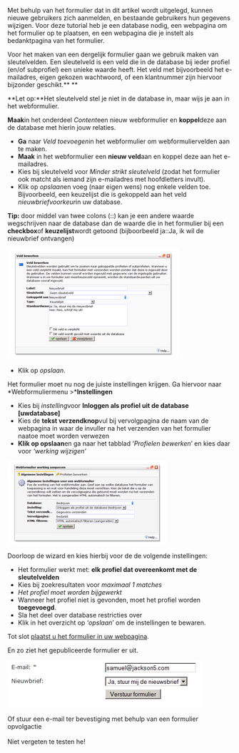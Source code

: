 Met behulp van het formulier dat in dit artikel wordt uitgelegd, kunnen
nieuwe gebruikers zich aanmelden, en bestaande gebruikers hun gegevens
wijzigen. Voor deze tutorial heb je een database nodig, een webpagina om
het formulier op te plaatsen, en een webpagina die je instelt als
bedanktpagina van het formulier.

Voor het maken van een dergelijk formulier gaan we gebruik maken van
sleutelvelden. Een sleutelveld is een veld die in de database bij ieder
profiel (en/of subprofiel) een unieke waarde heeft. Het veld met
bijvoorbeeld het e-mailadres, eigen gekozen wachtwoord, of een
klantnummer zijn hiervoor bijzonder geschikt.** **

**Let op:**Het sleutelveld stel je niet in de database in, maar wijs je
aan in het webformulier.

**Maak**in het onderdeel *Content*een nieuw webformulier en
**koppel**deze aan de database met hierin jouw relaties.

-   **Ga** naar *Veld toevoegen*in het webformulier om
    webformuliervelden aan te maken.
-   **Maak** in het webformulier een **nieuw veld**aan en koppel deze
    aan het e-mailadres.
-   Kies bij sleutelveld voor *Minder strikt sleutelveld* (zodat het
    formulier ook matcht als iemand zijn e-mailadres met hoofdletters
    invult).
-   Klik op *opslaan*en voeg (naar eigen wens) nog enkele velden toe.
    Bijvoorbeeld, een keuzelijst die is gekoppeld aan het veld
    *nieuwbriefvoorkeur*in uw database.

**Tip:** door middel van twee colons (::) kan je een andere waarde
wegschrijven naar de database dan de waarde die in het formulier bij een
**checkbox**of **keuzelijst**wordt getoond (bijboorbeeld ja::Ja, ik wil
de nieuwbrief ontvangen)

![](../images/1.png)

-   Klik op *opslaan*.

Het formulier moet nu nog de juiste instellingen krijgen. Ga hiervoor
naar *Webformuliermenu \>***Instellingen**

-   Kies bij *instelling*voor **Inloggen als profiel uit de database
    [uwdatabase]**
-   Kies de **tekst verzendknop**vul bij vervolgpagina de naam van de
    webpagina in waar de invuller na het verzenden van het formulier
    naatoe moet worden verwezen
-   **Klik op opslaan**en ga naar het tabblad ‘*Profielen bewerken*’ en
    kies daar voor *‘werking wijzigen’*

![](../images/2.png)

Doorloop de wizard en kies hierbij voor de de volgende instellingen:

-   Het formulier werkt met: **elk profiel dat overeenkomt met de
    sleutelvelden**
-   Kies bij zoekresultaten voor *maximaal 1 matches*
-   *Het profiel moet worden bijgewerkt*
-   Wanneer het profiel niet is gevonden, moet het profiel worden
    **toegevoegd**.
-   Sla het deel over database restricties over
-   Klik in het overzicht op ‘*opslaan*’ om de instellingen te bewaren.

Tot slot [plaatst u het formulier in uw
webpagina](./webformulier-op-webpagina-plaatsen.md "Webformulier op webpagina plaatsen").

En zo ziet het gepubliceerde formulier er uit.

![](../images/3.png)

Of stuur een e-mail ter bevestiging met behulp van een formulier
opvolgactie\
\
 Niet vergeten te testen he!
